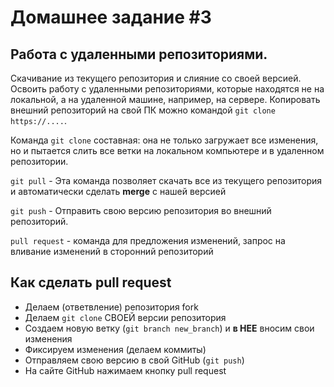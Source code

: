 # Домашнее задание #3
## Работа с удаленными репозиториями.

Скачивание из текущего репозитория и слияние со своей версией.
Освоить работу с удаленными репозиториями, которые находятся не на локальной, а на удаленной машине, например, на сервере.
Копировать внешний репозиторий на свой ПК можно командой `git clone https://....`.

Команда `git clone` составная: она не только загружает все изменения, но и пытается слить все ветки на локальном компьютере и в удаленном репозитории.

`git pull` - Эта команда позволяет скачать все из текущего репозитория и автоматически сделать **merge** с нашей версией

`git push` - Отправить свою версию репозитория во внешний репозиторий. 

`pull request` - команда для предложения изменений, запрос на вливание изменений в сторонний репозиторий

## Как сделать pull request

- Делаем (ответвление) репозитория fork
- Делаем `git clone` СВОЕЙ версии репозитория
- Создаем новую ветку (`git branch new_branch`) и **в НЕЕ** вносим свои изменения
- Фиксируем изменения (делаем коммиты)
- Отправляем свою версию в свой GitHub (`git push`)
- На сайте GitHub нажимаем кнопку pull request